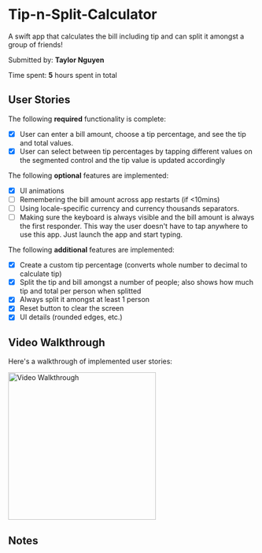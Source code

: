 # Tip-n-Split-Calculator
A swift app that calculates the bill including tip and can split it amongst a group of friends!

Submitted by: **Taylor Nguyen**

Time spent: **5** hours spent in total

## User Stories

The following **required** functionality is complete:

* [x] User can enter a bill amount, choose a tip percentage, and see the tip and total values.
* [x] User can select between tip percentages by tapping different values on the segmented control and the tip value is updated accordingly

The following **optional** features are implemented:

* [x] UI animations
* [ ] Remembering the bill amount across app restarts (if <10mins)
* [ ] Using locale-specific currency and currency thousands separators.
* [ ] Making sure the keyboard is always visible and the bill amount is always the first responder. This way the user doesn't have to tap anywhere to use this app. Just launch the app and start typing.

The following **additional** features are implemented:

- [x] Create a custom tip percentage (converts whole number to decimal to calculate tip)
- [x] Split the tip and bill amongst a number of people; also shows how much tip and total per person when splitted
- [x] Always split it amongst at least 1 person
- [x] Reset button to clear the screen
- [x] UI details (rounded edges, etc.)

## Video Walkthrough

Here's a walkthrough of implemented user stories:

<img src='http://g.recordit.co/fJS0SeCH4b.gif' title='Video Walkthrough' width='300' alt='Video Walkthrough' />

## Notes

